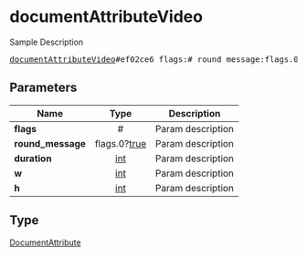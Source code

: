# documentAttributeVideo

Sample Description

<pre>
<a href="../constructor/documentAttributeVideo.md">documentAttributeVideo</a>#ef02ce6 flags:# round_message:flags.0?<a href="../type/true.md">true</a> duration:<a href="../type/int.md">int</a> w:<a href="../type/int.md">int</a> h:<a href="../type/int.md">int</a> = <a href="../type/DocumentAttribute.md">DocumentAttribute</a>;
</pre>
## Parameters

| Name | Type | Description |
|------|:----:|-------------|
| **flags** | # | Param description |
| **round_message** | flags.0?<a href="../type/true.md">true</a> | Param description |
| **duration** | <a href="../type/int.md">int</a> | Param description |
| **w** | <a href="../type/int.md">int</a> | Param description |
| **h** | <a href="../type/int.md">int</a> | Param description |

## Type

<a href="../type/DocumentAttribute.md">DocumentAttribute</a>
